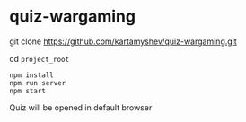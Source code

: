 # quiz-wargaming

git clone https://github.com/kartamyshev/quiz-wargaming.git  

cd `project_root`  

`npm install`  
`npm run server`  
`npm start`

Quiz will be opened in default browser
